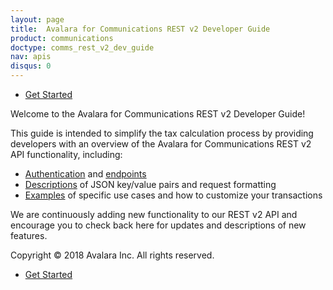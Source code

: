 ```yaml
---
layout: page
title:  Avalara for Communications REST v2 Developer Guide
product: communications
doctype: comms_rest_v2_dev_guide
nav: apis
disqus: 0
---
```


<ul class="pager">
  <li class="next"><a href="/communications/dev-guide_rest_v2/getting-started/">Get Started<i class="glyphicon glyphicon-chevron-right"></i></a></li>
</ul>

Welcome to the Avalara for Communications REST v2 Developer Guide!

This guide is intended to simplify the tax calculation process by providing developers with an overview of the Avalara for Communications REST v2 API functionality, including:

<ul class="dev-guide-list">
  <li><a class="dev-guide-link" href="/communications/dev-guide_rest_v2/getting-started/authentication/">Authentication</a> and <a class="dev-guide-link" href="/communications/dev-guide_rest_v2/getting-started/environments-endpoints/">endpoints</a></li>
  <li><a class="dev-guide-link" href="/communications/dev-guide_rest_v2/reference/">Descriptions</a> of JSON key/value pairs and request formatting</li>
  <li><a class="dev-guide-link" href="/communications/dev-guide_rest_v2/customizing-transactions/transaction-use-cases">Examples</a> of specific use cases and how to customize your transactions</li>
</ul>

We are continuously adding new functionality to our REST v2 API and encourage you to check back here for updates and descriptions of new features.

Copyright © 2018 Avalara Inc. All rights reserved.

<ul class="pager">
  <li class="next"><a href="/communications/dev-guide_rest_v2/getting-started/">Get Started<i class="glyphicon glyphicon-chevron-right"></i></a></li>
</ul>
